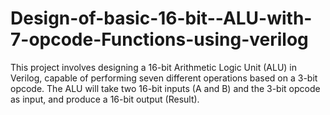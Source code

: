 # Design-of-basic-16-bit--ALU-with-7-opcode-Functions-using-verilog
This project involves designing a 16-bit Arithmetic Logic Unit (ALU) in Verilog, capable of performing seven different operations based on a 3-bit opcode.  The ALU will take two 16-bit inputs (A and B) and the 3-bit opcode as input, and produce a 16-bit output (Result).

